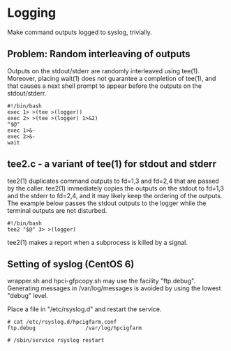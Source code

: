 # Logging

Make command outputs logged to syslog, trivially.

## Problem: Random interleaving of outputs

Outputs on the stdout/stderr are randomly interleaved using tee(1).
Moreover, placing wait(1) does not guarantee a completion of tee(1),
and that causes a next shell prompt to appear before the outputs on
the stdout/stderr.

```
#!/bin/bash
exec 1> >(tee >(logger))
exec 2> >(tee >(logger) 1>&2)
"$@"
exec 1>&-
exec 2>&-
wait
```

## tee2.c - a variant of tee(1) for stdout and stderr

tee2(1) duplicates command outputs to fd=1,3 and fd=2,4 that are
passed by the caller.  tee2(1) immediately copies the outputs on the
stdout to fd=1,3 and the stderr to fd=2,4, and it may likely keep the
ordering of the outputs.  The example below passes the stdout outputs
to the logger while the terminal outputs are not disturbed.

```
#!/bin/bash
tee2 "$@" 3> >(logger)
```

tee2(1) makes a report when a subprocess is killed by a signal.

## Setting of syslog (CentOS 6)

wrapper.sh and hpci-gfpcopy.sh may use the facility "ftp.debug".
Generating messages in /var/log/messages is avoided by using the
lowest "debug" level.

Place a file in "/etc/rsyslog.d" and restart the service.

```
# cat /etc/rsyslog.d/hpcigfarm.conf
ftp.debug                /var/log/hpcigfarm
```

```
# /sbin/service rsyslog restart
```
